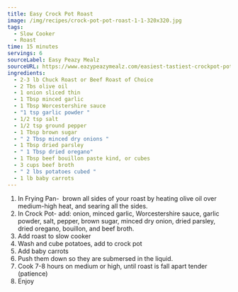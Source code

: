 ```yaml
---
title: Easy Crock Pot Roast
image: /img/recipes/crock-pot-pot-roast-1-1-320x320.jpg
tags:
  - Slow Cooker
  - Roast
time: 15 minutes
servings: 6
sourceLabel: Easy Peazy Mealz
sourceURL: https://www.eazypeazymealz.com/easiest-tastiest-crockpot-pot-roast/#recipe
ingredients:
  - 2-3 lb Chuck Roast or Beef Roast of Choice
  - 2 Tbs olive oil
  - 1 onion sliced thin
  - 1 Tbsp minced garlic
  - 1 Tbsp Worcestershire sauce
  - "1 tsp garlic powder "
  - 1/2 tsp salt
  - 1/2 tsp ground pepper
  - 1 Tbsp brown sugar
  - " 2 Tbsp minced dry onions "
  - 1 Tbsp dried parsley
  - " 1 Tbsp dried oregano"
  - 1 Tbsp beef bouillon paste kind, or cubes
  - 3 cups beef broth
  - " 2 lbs potatoes cubed "
  - 1 lb baby carrots
---
```

1. In Frying Pan-  brown all sides of your roast by heating olive oil over medium-high heat, and searing all the sides.
2. In Crock Pot-  add: onion, minced garlic, Worcestershire sauce, garlic powder, salt, pepper, brown sugar, minced dry onion, dried parsley, dried oregano, bouillon, and beef broth.
3. Add roast to slow cooker
4. Wash and cube potatoes, add to crock pot
5. Add baby carrots
6. Push them down so they are submersed in the liquid.
7. Cook 7-8 hours on medium or high, until roast is fall apart tender (patience)
8. Enjoy